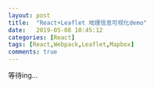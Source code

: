 ```yaml
---
layout: post
title:  "React+Leaflet 地理信息可视化demo"
date:   2019-05-08 10:45:12
categories: [React]
tags: [React,Webpack,Leaflet,Mapbox]
comments: true
---
```


<!--more-->

等待ing...